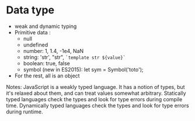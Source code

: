 <!-- .slide:-->

# Data type

- weak and dynamic typing
- Primitive data :
    * null
    * undefined
    * number: 1, 1.4, -1e4, NaN
    * string: 'str', "str", `` `template str ${value}` ``
    * boolean: true, false
    * symbol (new in ES2015): let sym = Symbol('toto');
- For the rest, all is an object

Notes:
JavaScript is a weakly typed language. It has a notion of types, but it's relaxed about them, and can treat values somewhat arbitrary.
Statically typed languages check the types and look for type errors during compile time.
Dynamically typed languages check the types and look for type errors during runtime.


